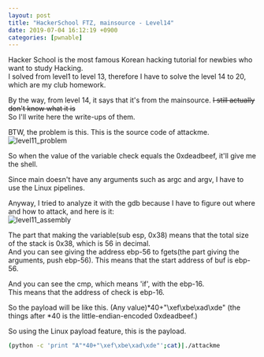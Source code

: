 ```yaml
---
layout: post
title: "HackerSchool FTZ, mainsource - Level14"
date: 2019-07-04 16:12:19 +0900
categories: [pwnable]
---
```


Hacker School is the most famous Korean hacking tutorial for newbies who want to study Hacking.  
I solved from level1 to level 13, therefore I have to solve the level 14 to 20, which are my club homework.

By the way, from level 14, it says that it's from the mainsource. ~~I still actually don't know what it is~~  
So I'll write here the write-ups of them.

BTW, the problem is this. This is the source code of attackme.
![level11_problem](https://1.bp.blogspot.com/-M_8xWfhif88/XSLMFMpHQqI/AAAAAAAAULA/DHRk14FkEHkIszoDnuA3UQyjAQIzTx7jQCLcBGAs/s1600/Screen%2BShot%2B2019-07-08%2Bat%2B13.25.35.png)

So when the value of the variable check equals the 0xdeadbeef, it'll give me the shell.

Since main doesn't have any arguments such as argc and argv, I have to use the Linux pipelines.

Anyway, I tried to analyze it with the gdb because I have to figure out where and how to attack, and here is it:  
![level11_assembly](https://1.bp.blogspot.com/-Wu0NMgQgy-E/XSM9bCn00uI/AAAAAAAAUL4/OHDBvT1UPJUHzhTNlhOBQ1zv7FLsSAZkACLcBGAs/s1600/Screen%2BShot%2B2019-07-08%2Bat%2B13.28.31.png)

The part that making the variable(sub esp, 0x38) means that the total size of the stack is 0x38, which is 56 in decimal.  
And you can see giving the address ebp-56 to fgets(the part giving the arguments, push ebp-56). This means that the start address of buf is ebp-56.

And you can see the cmp, which means 'if', with the ebp-16.  
This means that the address of check is ebp-16.

So the payload will be like this. (Any value)*40+"\xef\xbe\xad\xde"
(the things after *40 is the little-endian-encoded 0xdeadbeef.)

So using the Linux payload feature, this is the payload.

```bash
(python -c 'print "A"*40+"\xef\xbe\xad\xde"';cat)|./attackme
```
